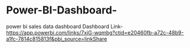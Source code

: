 # Power-BI-Dashboard-
power bi sales data dashboard
Dashboard Link- https://app.powerbi.com/links/7xjG-wqmbg?ctid=e20460fb-a72c-48b9-a1fc-7814c815813f&pbi_source=linkShare
